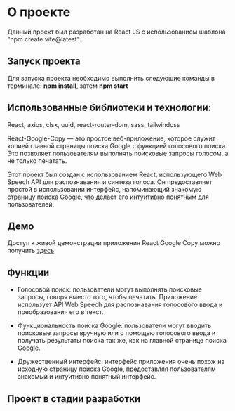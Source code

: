 # О проекте

Данный проект был разработан на React JS с использованием шаблона "npm create vite@latest".

## Запуск проекта

Для запуска проекта необходимо выполнить следующие команды в терминале: **npm install**, затем **npm start**

## Использованные библиотеки и технологии:

React, axios, clsx, uuid, react-router-dom, sass, tailwindcss

React-Google-Copy — это простое веб-приложение, которое служит копией главной страницы поиска Google с функцией голосового поиска. Это позволяет пользователям выполнять поисковые запросы голосом, а не только печатать.

Этот проект был создан с использованием React, использующего Web Speech API для распознавания и синтеза голоса. Он предоставляет простой в использовании интерфейс, напоминающий знакомую страницу поиска Google, что делает его интуитивно понятным для пользователей.

## Демо

Доступ к живой демонстрации приложения React Google Copy можно получить [здесь](react-google-copy.vercel.app)

## Функции
  * Голосовой поиск: пользователи могут выполнять поисковые запросы, говоря вместо того, чтобы печатать. Приложение использует API Web Speech для распознавания голосового ввода и преобразования его в текст.

  * Функциональность поиска Google: пользователи могут вводить поисковые запросы вручную или с помощью голосового ввода и получать результаты поиска так же, как на главной странице поиска Google.

  * Дружественный интерфейс: интерфейс приложения очень похож на исходную страницу поиска Google, предоставляя пользователям знакомый и интуитивно понятный интерфейс.
 
## Проект в стадии разработки